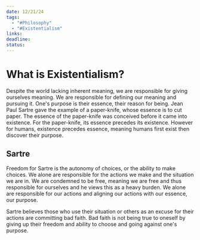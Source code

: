 ```yaml
---
date: 12/21/24
tags:
  - "#Philosophy"
  - "#Existentialism"
links: 
deadline: 
status:
---
```

# What is Existentialism?
Despite the world lacking inherent meaning, we are responsible for giving ourselves meaning. We are responsible for defining our meaning and pursuing it. One's purpose is their essence, their reason for being. Jean Paul Sartre gave the example of a paper-knife, whose essence is to cut paper. The essence of the paper-knife was conceived before it came into existence. For the paper-knife, its essence precedes its existence. However for humans, existence precedes essence, meaning humans first exist then discover their purpose.
## Sartre
Freedom for Sartre is the autonomy of choices, or the ability to make choices. We alone are responsible for the actions we make and the situation we are in. We are condemned to be free, meaning we are free and thus responsible for ourselves and he views this as a heavy burden. We alone are responsible for our actions and aligning our actions with our essence, our purpose.

Sartre believes those who use their situation or others as an excuse for their actions are committing bad faith. Bad faith is not being true to oneself by giving up their freedom and ability to choose and going against one's purpose.